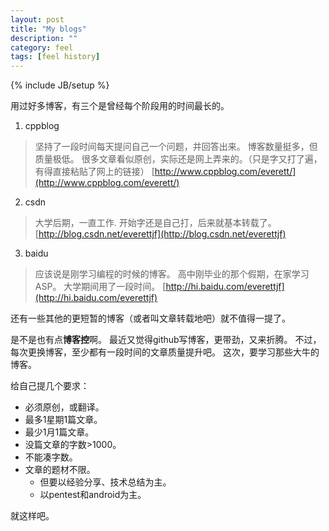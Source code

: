 ```yaml
---
layout: post
title: "My blogs"
description: ""
category: feel 
tags: [feel history]
---
```

{% include JB/setup %}

用过好多博客，有三个是曾经每个阶段用的时间最长的。

1. cppblog 
> 坚持了一段时间每天提问自己一个问题，并回答出来。
> 博客数量挺多，但质量极低。
> 很多文章看似原创，实际还是网上弄来的。（只是字又打了遍，有得直接粘贴了网上的链接）
> [http://www.cppblog.com/everett/](http://www.cppblog.com/everett/)

2. csdn 
> 大学后期，一直工作.
> 开始字还是自己打，后来就基本转载了。
> [http://blog.csdn.net/everettjf](http://blog.csdn.net/everettjf)

3. baidu 
> 应该说是刚学习编程的时候的博客。
> 高中刚毕业的那个假期，在家学习ASP。
> 大学期间用了一段时间。
> [http://hi.baidu.com/everettjf](http://hi.baidu.com/everettjf)


还有一些其他的更短暂的博客（或者叫文章转载地吧）就不值得一提了。

是不是也有点**博客控**啊。
最近又觉得github写博客，更带劲，又来折腾。
不过，每次更换博客，至少都有一段时间的文章质量提升吧。
这次，要学习那些大牛的博客。

给自己提几个要求：
- 必须原创，或翻译。
- 最多1星期1篇文章。
- 最少1月1篇文章。
- 没篇文章的字数>1000。
- 不能凑字数。
- 文章的题材不限。
    - 但要以经验分享、技术总结为主。
    - 以pentest和android为主。


就这样吧。

